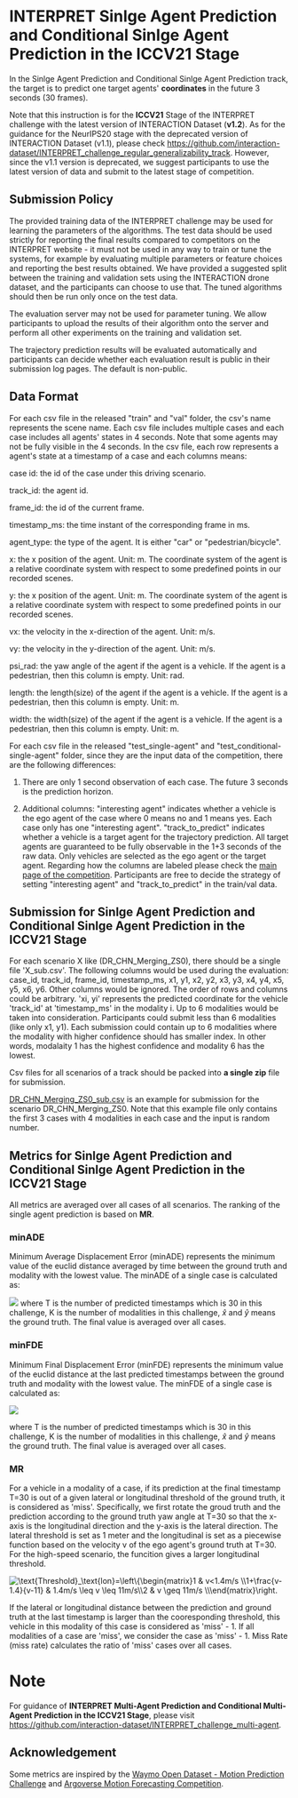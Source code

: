 
# INTERPRET Sinlge Agent Prediction and Conditional Sinlge Agent Prediction in the ICCV21 Stage

In the Sinlge Agent Prediction and Conditional Sinlge Agent Prediction track, the target is to predict one target agents' **coordinates** in the future 3 seconds (30 frames).

Note that this instruction is for the **ICCV21** Stage of the INTERPRET challenge with the latest version of INTERACTION Dataset (**v1.2**). As for the guidance for the NeurIPS20 stage with the deprecated version of INTERACTION Dataset (v1.1), please check https://github.com/interaction-dataset/INTERPRET_challenge_regular_generalizability_track. However, since the v1.1 version is deprecated, we suggest participants to use the latest version of data and submit to the latest stage of competition.

## Submission Policy
The provided training data of the INTERPRET challenge may be used for learning the parameters of the algorithms. The test data should be used strictly for reporting the final results compared to competitors on the INTERPRET website - it must not be used in any way to train or tune the systems, for example by evaluating multiple parameters or feature choices and reporting the best results obtained. We have provided a suggested split between the training and validation sets using the INTERACTION drone dataset, and the participants can choose to use that. The tuned algorithms should then be run only once on the test data.

The evaluation server may not be used for parameter tuning. We allow participants to upload the results of their algorithm onto the server and perform all other experiments on the training and validation set.

The trajectory prediction results will be evaluated automatically and participants can decide whether each evaluation result is public in their submission log pages. The default is non-public.


## Data Format

For each csv file in the released "train" and "val" folder, the csv's name represents the scene name.  Each csv file includes multiple cases and each case includes all agents' states in 4 seconds. Note that some agents may not be fully visible in the 4 seconds. In the csv file, each row represents a agent's state at a timestamp of a case and each columns means:

case id: the id of the case under this driving scenario.

track_id: the agent id.

frame_id: the id of the current frame.

timestamp_ms: the time instant of the corresponding frame in ms.

agent_type: the type of the agent. It is either "car" or "pedestrian/bicycle".

x: the x position of the agent. Unit: m. The coordinate system of the agent is a relative coordinate system with respect to some predefined points in our recorded scenes.

y: the x position of the agent. Unit: m. The coordinate system of the agent is a relative coordinate system with respect to some predefined points in our recorded scenes.

vx: the velocity in the x-direction of the agent. Unit: m/s.

vy: the velocity in the y-direction of the agent. Unit: m/s.

psi_rad: the yaw angle of the agent if the agent is a vehicle. If the agent is a pedestrian, then this column is empty. Unit: rad.

length: the length(size) of the agent if the agent is a vehicle. If the agent is a pedestrian, then this column is empty. Unit: m.

width: the width(size) of the agent if the agent is a vehicle. If the agent is a pedestrian, then this column is empty. Unit: m.


For each csv file in the released "test_single-agent" and "test_conditional-single-agent" folder, since they are the input data of the competition, there are the following differences:

1. There are only 1 second observation of each case. The future 3 seconds is the prediction horizon.
 
2. Additional columns:  "interesting agent" indicates whether a vehicle is the ego agent of the case where 0 means no and 1 means yes. Each case only has one "interesting agent".  "track_to_predict" indicates whether a vehicle is a target agent for the trajectory prediction. All target agents are guaranteed to be fully observable in the 1+3 seconds of the raw data. Only vehicles are selected as the ego agent or the target agent.  Regarding how the columns are labeled please check the [main page of the competition](http://challenge.interaction-dataset.com/prediction-challenge/intro). Participants are free to decide the strategy of setting "interesting agent" and  "track_to_predict" in the train/val data.

## Submission for Sinlge Agent Prediction and Conditional Sinlge Agent Prediction in the ICCV21 Stage


For each scenario X like (DR_CHN_Merging_ZS0), there should be a single file 'X_sub.csv'. The following columns would be used during the evaluation: case_id, track_id, frame_id, timestamp_ms, x1, y1, x2, y2, x3, y3, x4, y4, x5, y5, x6, y6. Other columns would be ignored. The order of rows and columns could be arbitrary. 'xi, yi' represents the predicted coordinate for the vehicle 'track_id' at 'timestamp_ms' in the modality i. Up to 6 modalities would be taken into consideration. Participants could submit less than 6 modalities (like only x1, y1). Each submission could contain up to 6 modalities where the modality with higher confidence should has smaller index. In other words, modalaity 1 has the highest confidence and modality 6 has the lowest.

Csv files for all scenarios of a track should be packed into **a single zip** file for submission.

[DR_CHN_Merging_ZS0_sub.csv](https://github.com/interaction-dataset/INTERPRET_challenge_single-agent/blob/main/DR_CHN_Merging_ZS0_sub.csv) is an example for submission for the scenario DR_CHN_Merging_ZS0. Note that this example file only contains the first 3 cases with 4 modalities in each case and the input is random number.




## Metrics for Sinlge Agent Prediction and Conditional Sinlge Agent Prediction in the ICCV21 Stage

All metrics are averaged over all cases of all scenarios. The ranking of the single agent prediction is based on **MR**.

### minADE
Minimum Average Displacement Error (minADE) represents the minimum value of the euclid distance averaged by time between the ground truth and modality with the lowest value. The minADE of a single case is calculated as:

![](http://latex.codecogs.com/gif.latex?\\text{minADE}=\\min\\limits_{k\\in\\{1,...,K\\}}\\frac1{T}\\sum\\limits_{t}\\sqrt{(\\hat{x}_{t}-x_{t}^k)^2+(\\hat{y}_{t}-y_{t}^k)^2})
where T is the number of predicted timestamps which is 30 in this challenge, K is the number of modalities in this challenge, $\hat{x}$ and $\hat{y}$ means the ground truth. The final value is averaged over all cases.

### minFDE

Minimum Final Displacement Error (minFDE) represents the minimum value of the euclid distance at the last predicted timestamps between the ground truth and modality with the lowest value. The minFDE of a single case is calculated as:

![](http://latex.codecogs.com/gif.latex?\\text{minFDE}=\\min\\limits_{k\\in\\{1,...,K\\}}\\sqrt{(\\hat{x}_{T}-x_{T}^k)^2+(\\hat{y}_{T}-y_{T}^k)^2})

where T is the number of predicted timestamps which is 30 in this challenge, K is the number of modalities in this challenge, $\hat{x}$ and $\hat{y}$ means the ground truth. The final value is averaged over all cases.


### MR

For a vehicle in a modality of a case, if its prediction at the final timestamp T=30 is out of a given lateral or longitudinal threshold of the ground truth, it is considered as 'miss'. Specifically, we first rotate the groud truth and the prediction according to the ground truth yaw angle at T=30 so that the x-axis is the longitudinal direction and the y-axis is the lateral direction. The lateral threshold is set as 1 meter and the longitudinal is set as a piecewise function based on the velocity v of the ego agent's ground truth at T=30. For the high-speed scenario, the funcition gives a larger longitudinal threshold.


<img src="https://latex.codecogs.com/svg.image?\text{Threshold}_\text{lon}=\left\{\begin{matrix}1&space;&&space;v<1.4m/s&space;\\1&plus;\frac{v-1.4}{v-11}&space;&space;&&space;1.4m/s&space;\leq&space;v&space;\leq&space;11m/s\\2&space;&&space;v&space;\geq&space;11m/s&space;\\\end{matrix}\right." title="\text{Threshold}_\text{lon}=\left\{\begin{matrix}1 & v<1.4m/s \\1+\frac{v-1.4}{v-11} & 1.4m/s \leq v \leq 11m/s\\2 & v \geq 11m/s \\\end{matrix}\right." />

If the lateral or longitudinal distance between the prediction and ground truth at the last timestamp is larger than the cooresponding threshold, this vehicle in this modality of this case is considered as 'miss' - 1. If all modalities of a case are 'miss', we consider the case as 'miss' - 1. Miss Rate (miss rate) calculates the ratio of 'miss' cases over all cases.

# Note
For guidance of **INTERPRET Multi-Agent Prediction and Conditional Multi-Agent Prediction in the ICCV21 Stage**, please visit https://github.com/interaction-dataset/INTERPRET_challenge_multi-agent.


## Acknowledgement
Some metrics are inspired by the [Waymo Open Dataset - Motion Prediction Challenge](https://waymo.com/open/challenges/2021/motion-prediction/) and [Argoverse Motion Forecasting Competition](https://eval.ai/web/challenges/challenge-page/454/overview).
